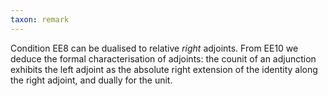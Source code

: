 ```yaml
---
taxon: remark
---
```


Condition EE8 can be dualised to relative *right* adjoints. From EE10 we deduce the formal characterisation of adjoints: the counit of an adjunction exhibits the left adjoint as the absolute right extension of the identity along the right adjoint, and dually for the unit.